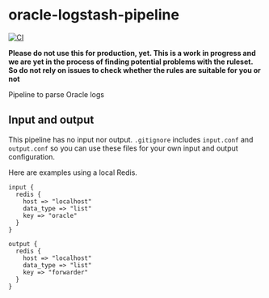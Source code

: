 # oracle-logstash-pipeline

[![CI](https://github.com/netways/oracle-logstash-pipeline/workflows/Logstash%20Syntax/badge.svg)](https://github.com/netways/oracle-logstash-pipeline/actions?query=workflow%3A%22Logstash+Syntax%22)

**Please do not use this for production, yet. This is a work in progress and we are yet in the process of finding potential problems with the ruleset. So do not rely on issues to check whether the rules are suitable for you or not**

Pipeline to parse Oracle logs

## Input and output ##

This pipeline has no input nor output. `.gitignore` includes `input.conf` and `output.conf` so you can use these files for your own input and output configuration.

Here are examples using a local Redis.
```
input {
  redis {
    host => "localhost"
    data_type => "list"
    key => "oracle"
  }
}

output {
  redis {
    host => "localhost"
    data_type => "list"
    key => "forwarder"
  }
}
```
